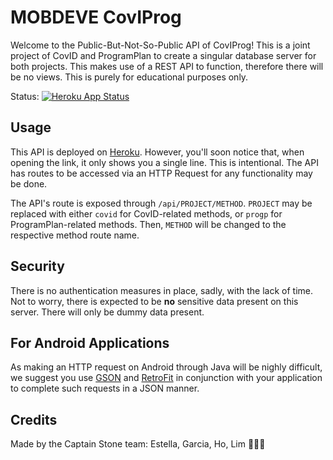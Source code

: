 # MOBDEVE CovIProg
Welcome to the Public-But-Not-So-Public API of CovIProg! This is a joint project of CovID and ProgramPlan to create a singular database server for both projects. This makes use of a REST API to function, therefore there will be no views. This is purely for educational purposes only.

Status: [![Heroku App Status](http://heroku-shields.herokuapp.com/covid-progplan)](https://covid-progplan.herokuapp.com)

## Usage
This API is deployed on [Heroku](https://covid-progplan.herokuapp.com/). However, you'll soon notice that, when opening the link, it only shows you a single line. This is intentional. The API has routes to be accessed via an HTTP Request for any functionality may be done.

The API's route is exposed through `/api/PROJECT/METHOD`. `PROJECT` may be replaced with either `covid` for CovID-related methods, or `progp` for ProgramPlan-related methods. Then, `METHOD` will be changed to the respective method route name.

## Security
There is no authentication measures in place, sadly, with the lack of time. Not to worry, there is expected to be **no** sensitive data present on this server. There will only be dummy data present.

## For Android Applications
As making an HTTP request on Android through Java will be nighly difficult, we suggest you use [GSON](https://github.com/google/gson) and [RetroFit](https://square.github.io/retrofit/) in conjunction with your application to complete such requests in a JSON manner.

## Credits
Made by the Captain Stone team: Estella, Garcia, Ho, Lim 💓💓💓
